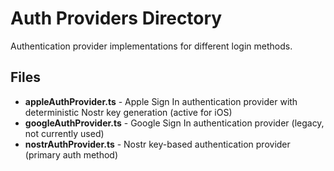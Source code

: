 # Auth Providers Directory

Authentication provider implementations for different login methods.

## Files

- **appleAuthProvider.ts** - Apple Sign In authentication provider with deterministic Nostr key generation (active for iOS)
- **googleAuthProvider.ts** - Google Sign In authentication provider (legacy, not currently used)
- **nostrAuthProvider.ts** - Nostr key-based authentication provider (primary auth method)